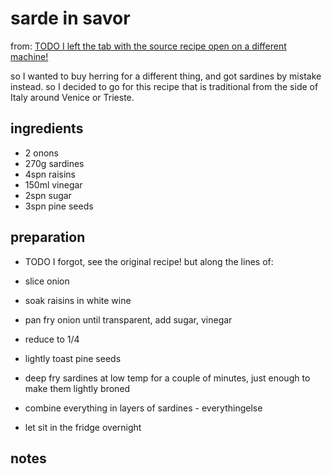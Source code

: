 # sarde in savor

from: [TODO I left the tab with the source recipe open on a different machine!](TODO)

so I wanted to buy herring for a different thing, and got sardines by mistake instead. so I decided to go for this recipe that is traditional from the side of Italy around Venice or Trieste.

## ingredients

- 2 onons
- 270g sardines
- 4spn raisins
- 150ml vinegar
- 2spn sugar
- 3spn pine seeds

## preparation

- TODO I forgot, see the original recipe! but along the lines of:

- slice onion
- soak raisins in white wine
- pan fry onion until transparent, add sugar, vinegar
- reduce to 1/4
- lightly toast pine seeds
- deep fry sardines at low temp for a couple of minutes, just enough to make them lightly broned
- combine everything in layers of sardines - everythingelse
- let sit in the fridge overnight

## notes

